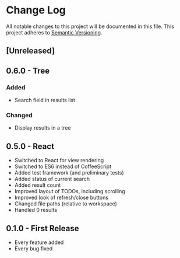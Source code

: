 # Change Log
All notable changes to this project will be documented in this file.
This project adheres to [Semantic Versioning](http://semver.org/).

## [Unreleased]

## 0.6.0 - Tree
### Added
* Search field in results list

### Changed
* Display results in a tree

## 0.5.0 - React
* Switched to React for view rendering
* Switched to ES6 instead of CoffeeScript
* Added test framework (and preliminary tests)
* Added status of current search
* Added result count
* Improved layout of TODOs, including scrolling
* Improved look of refresh/close buttons
* Changed file paths (relative to workspace)
* Handled 0 results

## 0.1.0 - First Release
* Every feature added
* Every bug fixed
